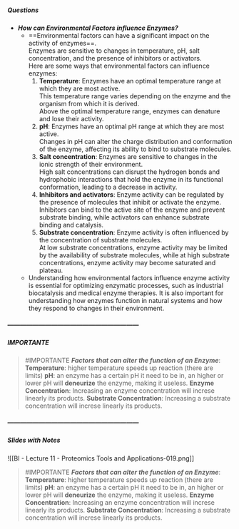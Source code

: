 ##### Questions
- ***How can Environmental Factors influence Enzymes?***
	- ==Environmental factors can have a significant impact on the activity of enzymes==. <br>Enzymes are sensitive to changes in temperature, pH, salt concentration, and the presence of inhibitors or activators. <br>Here are some ways that environmental factors can influence enzymes:
	  1. **Temperature**: Enzymes have an optimal temperature range at which they are most active. <br>This temperature range varies depending on the enzyme and the organism from which it is derived. <br>Above the optimal temperature range, enzymes can denature and lose their activity.
	  2. **pH**: Enzymes have an optimal pH range at which they are most active. <br>Changes in pH can alter the charge distribution and conformation of the enzyme, affecting its ability to bind to substrate molecules.
	  3. **Salt concentration**: Enzymes are sensitive to changes in the ionic strength of their environment. <br>High salt concentrations can disrupt the hydrogen bonds and hydrophobic interactions that hold the enzyme in its functional conformation, leading to a decrease in activity.
	  4. **Inhibitors and activators**: Enzyme activity can be regulated by the presence of molecules that inhibit or activate the enzyme. <br>Inhibitors can bind to the active site of the enzyme and prevent substrate binding, while activators can enhance substrate binding and catalysis.
	  5. **Substrate concentration**: Enzyme activity is often influenced by the concentration of substrate molecules. <br>At low substrate concentrations, enzyme activity may be limited by the availability of substrate molecules, while at high substrate concentrations, enzyme activity may become saturated and plateau.
	- Understanding how environmental factors influence enzyme activity is essential for optimizing enzymatic processes, such as industrial biocatalysis and medical enzyme therapies. It is also important for understanding how enzymes function in natural systems and how they respond to changes in their environment.

##### —————————————————————
##### IMPORTANTE

> #IMPORTANTE ***Factors that can alter the function of an Enzyme***:
> **Temperature**: higher temperature speeds up reaction (there are limits)
> **pH**: an enzyme has a certain pH it need to be in, an higher or lower pH will **deneurize** the enzyme, making it useless.
> **Enzyme Concentration**: Increasing an enzyme concentration will increse linearly its products.
> **Substrate Concentration**: Increasing a substrate concentration will increse linearly its products.

##### —————————————————————
##### Slides with Notes
![[BI - Lecture 11 - Proteomics Tools and Applications-019.png]]

> #IMPORTANTE ***Factors that can alter the function of an Enzyme***:
> **Temperature**: higher temperature speeds up reaction (there are limits)
> **pH**: an enzyme has a certain pH it need to be in, an higher or lower pH will **deneurize** the enzyme, making it useless.
> **Enzyme Concentration**: Increasing an enzyme concentration will increse linearly its products.
> **Substrate Concentration**: Increasing a substrate concentration will increse linearly its products.